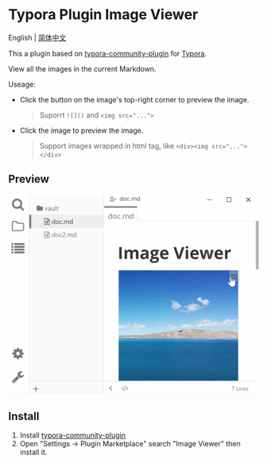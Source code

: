 # Typora Plugin Image Viewer

English | [简体中文](./README.zh-CN.md)

This a plugin based on [typora-community-plugin][core] for [Typora](https://typora.io).

View all the images in the current Markdown.

Useage:

- Click the button on the image's top-right corner to preview the image.

  > Suporrt `![]()` and `<img src="...">`

- Click the image to preview the image.

  > Support images wrapped in html tag, like `<div><img src="..."></div>`

## Preview

![](./docs/assets/base.gif)

## Install

1. Install [typora-community-plugin][core]
2. Open "Settings -> Plugin Marketplace" search "Image Viewer" then install it.



[core]: https://github.com/typora-community-plugin/typora-community-plugin
